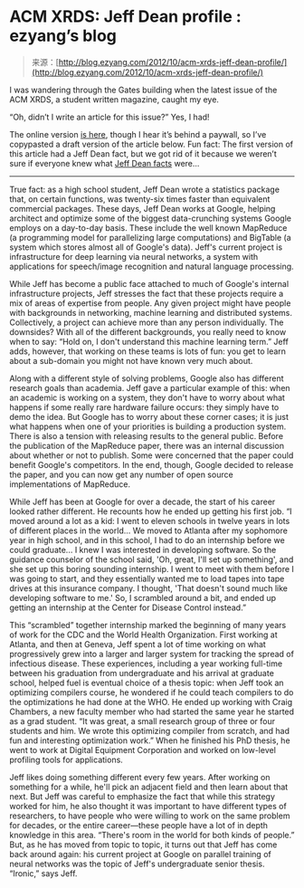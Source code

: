 <!--yml
category: 未分类
date: 2024-07-01 18:17:25
-->

# ACM XRDS: Jeff Dean profile : ezyang’s blog

> 来源：[http://blog.ezyang.com/2012/10/acm-xrds-jeff-dean-profile/](http://blog.ezyang.com/2012/10/acm-xrds-jeff-dean-profile/)

I was wandering through the Gates building when the latest issue of the ACM XRDS, a student written magazine, caught my eye.

“Oh, didn’t I write an article for this issue?” Yes, I had!

The online version [is here](http://xrds.acm.org/article.cfm?aid=2331062), though I hear it’s behind a paywall, so I’ve copypasted a draft version of the article below. Fun fact: The first version of this article had a Jeff Dean fact, but we got rid of it because we weren’t sure if everyone knew what [Jeff Dean facts](http://www.quora.com/What-are-all-the-Jeff-Dean-facts) were...

* * *

True fact: as a high school student, Jeff Dean wrote a statistics package that, on certain functions, was twenty-six times faster than equivalent commercial packages. These days, Jeff Dean works at Google, helping architect and optimize some of the biggest data-crunching systems Google employs on a day-to-day basis. These include the well known MapReduce (a programming model for parallelizing large computations) and BigTable (a system which stores almost all of Google's data). Jeff's current project is infrastructure for deep learning via neural networks, a system with applications for speech/image recognition and natural language processing.

While Jeff has become a public face attached to much of Google's internal infrastructure projects, Jeff stresses the fact that these projects require a mix of areas of expertise from people. Any given project might have people with backgrounds in networking, machine learning and distributed systems. Collectively, a project can achieve more than any person individually. The downsides? With all of the different backgrounds, you really need to know when to say: “Hold on, I don't understand this machine learning term.” Jeff adds, however, that working on these teams is lots of fun: you get to learn about a sub-domain you might not have known very much about.

Along with a different style of solving problems, Google also has different research goals than academia. Jeff gave a particular example of this: when an academic is working on a system, they don't have to worry about what happens if some really rare hardware failure occurs: they simply have to demo the idea. But Google has to worry about these corner cases; it is just what happens when one of your priorities is building a production system. There is also a tension with releasing results to the general public. Before the publication of the MapReduce paper, there was an internal discussion about whether or not to publish. Some were concerned that the paper could benefit Google's competitors. In the end, though, Google decided to release the paper, and you can now get any number of open source implementations of MapReduce.

While Jeff has been at Google for over a decade, the start of his career looked rather different. He recounts how he ended up getting his first job. “I moved around a lot as a kid: I went to eleven schools in twelve years in lots of different places in the world... We moved to Atlanta after my sophomore year in high school, and in this school, I had to do an internship before we could graduate... I knew I was interested in developing software. So the guidance counselor of the school said, 'Oh, great, I'll set up something', and she set up this boring sounding internship. I went to meet with them before I was going to start, and they essentially wanted me to load tapes into tape drives at this insurance company. I thought, 'That doesn't sound much like developing software to me.' So, I scrambled around a bit, and ended up getting an internship at the Center for Disease Control instead.”

This “scrambled” together internship marked the beginning of many years of work for the CDC and the World Health Organization. First working at Atlanta, and then at Geneva, Jeff spent a lot of time working on what progressively grew into a larger and larger system for tracking the spread of infectious disease. These experiences, including a year working full-time between his graduation from undergraduate and his arrival at graduate school, helped fuel is eventual choice of a thesis topic: when Jeff took an optimizing compilers course, he wondered if he could teach compilers to do the optimizations he had done at the WHO. He ended up working with Craig Chambers, a new faculty member who had started the same year he started as a grad student. “It was great, a small research group of three or four students and him. We wrote this optimizing compiler from scratch, and had fun and interesting optimization work.” When he finished his PhD thesis, he went to work at Digital Equipment Corporation and worked on low-level profiling tools for applications.

Jeff likes doing something different every few years. After working on something for a while, he'll pick an adjacent field and then learn about that next. But Jeff was careful to emphasize the fact that while this strategy worked for him, he also thought it was important to have different types of researchers, to have people who were willing to work on the same problem for decades, or the entire career—these people have a lot of in depth knowledge in this area. “There's room in the world for both kinds of people.” But, as he has moved from topic to topic, it turns out that Jeff has come back around again: his current project at Google on parallel training of neural networks was the topic of Jeff's undergraduate senior thesis. “Ironic,” says Jeff.